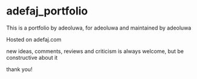 # adefaj_portfolio

This is a portfolio by adeoluwa, for adeoluwa and maintained by adeoluwa

Hosted on adefaj.com

new ideas, comments, reviews and criticism is always welcome, but be constructive about it

thank you!
